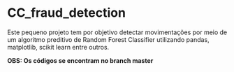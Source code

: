 # CC_fraud_detection
Este pequeno projeto tem por objetivo detectar movimentações por meio de um algoritmo preditivo de Random Forest Classifier utilizando pandas, matplotlib, scikit learn entre outros.

**OBS: Os códigos se encontram no branch master**
